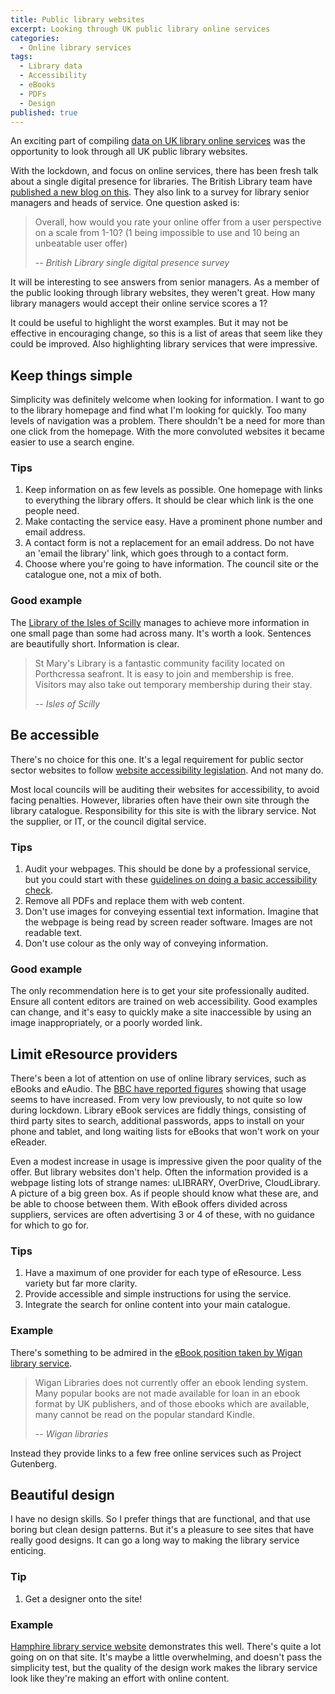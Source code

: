 ```yaml
---
title: Public library websites
excerpt: Looking through UK public library online services
categories:
  - Online library services
tags:
  - Library data
  - Accessibility
  - eBooks
  - PDFs
  - Design
published: true
---
```


An exciting part of compiling [data on UK library online services](https://airtable.com/shrKkzYDUNMMM6qrJ) was the opportunity to look through all UK public library websites.

With the lockdown, and focus on online services, there has been fresh talk about a single digital presence for libraries. The British Library team have [published a new blog on this](https://blogs.bl.uk/living-knowledge/2020/04/a-single-digital-presence-for-uk-libraries-the-project-and-the-platform.html). They also link to a survey for library senior managers and heads of service. One question asked is:

> Overall, how would you rate your online offer from a user perspective on a scale from 1-10? (1 being impossible to use and 10 being an unbeatable user offer)
>
> -- <cite>British Library single digital presence survey</cite>

It will be interesting to see answers from senior managers. As a member of the public looking through library websites, they weren't great. How many library managers would accept their online service scores a 1?

It could be useful to highlight the worst examples. But it may not be effective in encouraging change, so this is a list of areas that seem like they could be improved. Also highlighting library services that were impressive.

## Keep things simple

Simplicity was definitely welcome when looking for information. I want to go to the library homepage and find what I'm looking for quickly. Too many levels of navigation was a problem. There shouldn't be a need for more than one click from the homepage. With the more convoluted websites it became easier to use a search engine.

### Tips

1. Keep information on as few levels as possible. One homepage with links to everything the library offers. It should be clear which link is the one people need.
2. Make contacting the service easy. Have a prominent phone number and email address.
3. A contact form is not a replacement for an email address. Do not have an 'email the library' link, which goes through to a contact form.
4. Choose where you're going to have information. The council site or the catalogue one, not a mix of both.

### Good example

The [Library of the Isles of Scilly](https://www.scilly.gov.uk/learning-leisure/library-0) manages to achieve more information in one small page than some had across many. It's worth a look. Sentences are beautifully short. Information is clear.

> St Mary's Library is a fantastic community facility located on Porthcressa seafront. It is easy to join and membership is free. Visitors may also take out temporary membership during their stay.
>
> -- <cite>Isles of Scilly</cite>

## Be accessible

There's no choice for this one. It's a legal requirement for public sector sector websites to follow [website accessibility legislation](https://www.gov.uk/guidance/accessibility-requirements-for-public-sector-websites-and-apps). And not many do.

Most local councils will be auditing their websites for accessibility, to avoid facing penalties. However, libraries often have their own site through the library catalogue. Responsibility for this site is with the library service. Not the supplier, or IT, or the council digital service.

### Tips

1. Audit your webpages. This should be done by a professional service, but you could start with these [guidelines on doing a basic accessibility check](https://www.gov.uk/government/publications/doing-a-basic-accessibility-check-if-you-cant-do-a-detailed-one/doing-a-basic-accessibility-check-if-you-cant-do-a-detailed-one).
2. Remove all PDFs and replace them with web content.
3. Don't use images for conveying essential text information. Imagine that the webpage is being read by screen reader software. Images are not readable text.
4. Don't use colour as the only way of conveying information.

### Good example

The only recommendation here is to get your site professionally audited. Ensure all content editors are trained on web accessibility. Good examples can change, and it's easy to quickly make a site inaccessible by using an image inappropriately, or a poorly worded link.

## Limit eResource providers

There's been a lot of attention on use of online library services, such as eBooks and eAudio. The [BBC have reported figures](https://www.bbc.co.uk/news/uk-england-52368191) showing that usage seems to have increased. From very low previously, to not quite so low during lockdown. Library eBook services are fiddly things, consisting of third party sites to search, additional passwords, apps to install on your phone and tablet, and long waiting lists for eBooks that won't work on your eReader.

Even a modest increase in usage is impressive given the poor quality of the offer. But library websites don't help. Often the information provided is a webpage listing lots of strange names: uLIBRARY, OverDrive, CloudLibrary. A picture of a big green box. As if people should know what these are, and be able to choose between them. With eBook offers divided across suppliers, services are often advertising 3 or 4 of these, with no guidance for which to go for.

### Tips

1. Have a maximum of one provider for each type of eResource. Less variety but far more clarity.
2. Provide accessible and simple instructions for using the service.
3. Integrate the search for online content into your main catalogue.

### Example

There's something to be admired in the [eBook position taken by Wigan library service](https://www.wigan.gov.uk/Resident/Libraries/eMagazines.aspx). 

> Wigan Libraries does not currently offer an ebook lending system.
> Many popular books are not made available for loan in an ebook format by UK publishers, and of those ebooks which are available, many cannot be read on the popular standard Kindle.
>
> -- <cite>Wigan libraries</cite>

Instead they provide links to a few free online services such as Project Gutenberg.

## Beautiful design

I have no design skills. So I prefer things that are functional, and that use boring but clean design patterns. But it's a pleasure to see sites that have really good designs. It can go a long way to making the library service enticing.

### Tip

1. Get a designer onto the site!

### Example

[Hamphire library service website](https://www.hants.gov.uk/librariesandarchives/library) demonstrates this well. There's quite a lot going on on that site. It's maybe a little overwhelming, and doesn't pass the simplicity test, but the quality of the design work makes the library service look like they're making an effort with online content.
